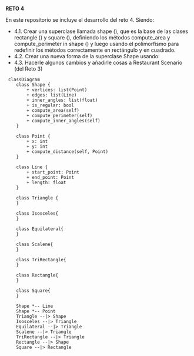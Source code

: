 __RETO 4__

En este repositorio se incluye el desarrollo del reto 4. Siendo:
- 4.1. Crear una superclase llamada shape (), que es la base de las clases rectangle () y square (), definiendo los métodos compute_area y compute_perimeter in shape () y luego usando el polimorfismo para redefinir los métodos correctamente en rectángulo y en cuadrado.
- 4.2. Crear una nueva forma de la superclase Shape usando:
- 4.3. Hacerle algunos cambios y añadirle cosas a Restaurant Scenario (del Reto 3)
```mermaid
 classDiagram
    class Shape {
        + vertices: list(Point)
        + edges: list(Line)
        + inner_angles: list(float)
        + is_regular: bool
        + compute_area(self)
        + compute_perimeter(self)
        + compute_inner_angles(self)
    }

    class Point {
        + x: int
        + y: int
        + compute_distance(self, Point)
    }

    class Line {
        + start_point: Point
        + end_point: Point
        + length: float
    }

    class Triangle {
    }

    class Isosceles{
    }

    class Equilateral{
    }

    class Scalene{
    }

    class TriRectangle{
    }

    class Rectangle{
    }

    class Square{
    }

    Shape *-- Line 
    Shape *-- Point
    Triangle --|> Shape
    Isosceles --|> Triangle
    Equilateral --|> Triangle
    Scalene --|> Triangle
    TriRectangle --|> Triangle
    Rectangle --|> Shape
    Square --|> Rectangle
